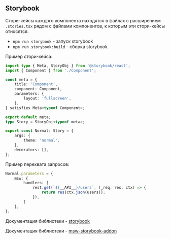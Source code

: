 ## Storybook

Стори-кейсы каждого компонента находятся в файлах с расширением `.stories.tsx` рядом с файлами компонентов, к которым
эти стори-кейсы относятся.

- `npm run storybook` - запуск storybook
- `npm run storybook:build` - сборка storybook

Пример стори-кейса:
```typescript jsx
import type { Meta, StoryObj } from '@storybook/react';
import { Component } from './Component';

const meta = {
    title: 'Component',
    component: Component,
    parameters: {
        layout: 'fullscreen',
    },
} satisfies Meta<typeof Component>;

export default meta;
type Story = StoryObj<typeof meta>;

export const Normal: Story = {
    args: {
        theme: 'normal',
    },
    decorators: [],
};
```

Пример перехвата запросов:
```typescript
Normal.parameters = {
    msw: {
        handlers: [
            rest.get(`${__API__}/users`, (_req, res, ctx) => {
                return res(ctx.json(users));
            }),
        ]
    },
};
```

Документация библиотеки - [storybook](https://storybook.js.org/docs)

Документация библиотеки - [msw-storybook-addon](https://storybook.js.org/addons/msw-storybook-addon)
